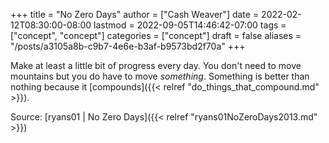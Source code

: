 +++
title = "No Zero Days"
author = ["Cash Weaver"]
date = 2022-02-12T08:30:00-08:00
lastmod = 2022-09-05T14:46:42-07:00
tags = ["concept", "concept"]
categories = ["concept"]
draft = false
aliases = "/posts/a3105a8b-c9b7-4e6e-b3af-b9573bd2f70a"
+++

Make at least a little bit of progress every day. You don't need to move mountains but you do have to move _something_. Something is better than nothing because it [compounds]({{< relref "do_things_that_compound.md" >}}).

Source: [ryans01 | No Zero Days]({{< relref "ryans01NoZeroDays2013.md" >}})
